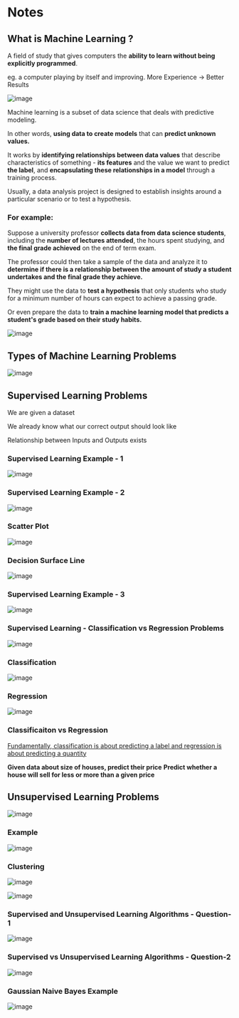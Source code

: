 # Notes

## What is Machine Learning ?

A field of study that gives computers the **ability to learn without being explicitly programmed**. 

eg. a computer playing by itself and improving.
More Experience -> Better Results


![image](https://user-images.githubusercontent.com/68102477/119938028-18caa000-bfcf-11eb-9034-d073a41f0844.png)


Machine learning is a subset of data science that deals with predictive modeling. 

In other words, **using data to create models** that can **predict unknown values.**

It works by **identifying relationships between data values** that describe characteristics of something - **its features** and the value we want to predict **the label**, and **encapsulating these relationships in a model** through a training process.


Usually, a data analysis project is designed to establish insights around a particular scenario or to test a hypothesis. 

### For example:

Suppose a university professor **collects data from data science students**, including the **number of lectures attended**, the hours spent studying, and **the final grade achieved** on the end of term exam. 

The professor could then take a sample of the data and analyze it to **determine if there is a relationship between the amount of study a student undertakes and the final grade they achieve.** 

They might use the data to **test a hypothesis** that only students who study for a minimum number of hours can expect to achieve a passing grade.

Or even prepare the data to **train a machine learning model that predicts a student's grade based on their study habits.**


![image](https://user-images.githubusercontent.com/68102477/119937298-e3718280-bfcd-11eb-9400-6148f4b068df.png)



## Types of Machine Learning Problems

![image](https://user-images.githubusercontent.com/68102477/119939475-47497a80-bfd1-11eb-8c33-f88afec645df.png)

## Supervised Learning Problems

We are given a dataset

We already know what our correct output should look like

Relationship between Inputs and Outputs exists

### Supervised Learning Example - 1

![image](https://user-images.githubusercontent.com/68102477/119939678-8d9ed980-bfd1-11eb-8ec7-98dd9ed72979.png)

### Supervised Learning Example - 2

![image](https://user-images.githubusercontent.com/68102477/119921088-c11d3c00-bfb0-11eb-924e-54a8477a06af.png)

### Scatter Plot

![image](https://user-images.githubusercontent.com/68102477/119921410-4d2f6380-bfb1-11eb-80e7-dcdf0cdda142.png)

### Decision Surface Line

![image](https://user-images.githubusercontent.com/68102477/119923455-10656b80-bfb5-11eb-9667-d65a54475843.png)

### Supervised Learning Example - 3

![image](https://user-images.githubusercontent.com/68102477/119939872-d191de80-bfd1-11eb-9f87-9b2b26194a0c.png)

### Supervised Learning - Classification vs Regression Problems

![image](https://user-images.githubusercontent.com/68102477/119937437-1ae02f00-bfce-11eb-88ea-ed4201a43396.png)

### Classification

![image](https://user-images.githubusercontent.com/68102477/119937547-4d8a2780-bfce-11eb-913c-9bdb02047e44.png)

### Regression
![image](https://user-images.githubusercontent.com/68102477/119937634-790d1200-bfce-11eb-9510-c56e674efea3.png)

### Classificaiton vs Regression 

[Fundamentally, classification is about predicting a label and regression is about predicting a quantity](https://medium.com/quick-code/regression-versus-classification-machine-learning-whats-the-difference-345c56dd15f7)

**Given data about size of houses, predict their price**
**Predict whether a house will sell for less or more than a given price**

## Unsupervised Learning Problems

![image](https://user-images.githubusercontent.com/68102477/119937692-93df8680-bfce-11eb-99ba-1d93b2da9614.png)

### Example

![image](https://user-images.githubusercontent.com/68102477/119941622-32221b00-bfd4-11eb-919f-51bebd6889fe.png)


### Clustering

![image](https://user-images.githubusercontent.com/68102477/119937751-afe32800-bfce-11eb-8335-149b56dd6c7d.png)

![image](https://user-images.githubusercontent.com/68102477/119937791-bd98ad80-bfce-11eb-9c2b-9509b7b8142b.png)


### Supervised and Unsupervised Learning Algorithms - Question-1


![image](https://user-images.githubusercontent.com/68102477/119941779-61388c80-bfd4-11eb-85cc-b45fb97fcd44.png)


### Supervised vs Unsupervised Learning Algorithms - Question-2

![image](https://user-images.githubusercontent.com/68102477/119920682-13119200-bfb0-11eb-9d00-b4b95fb6a41c.png)


### Gaussian Naive Bayes Example

![image](https://user-images.githubusercontent.com/68102477/119923819-ce88f500-bfb5-11eb-9106-8329a735d8a1.png)

